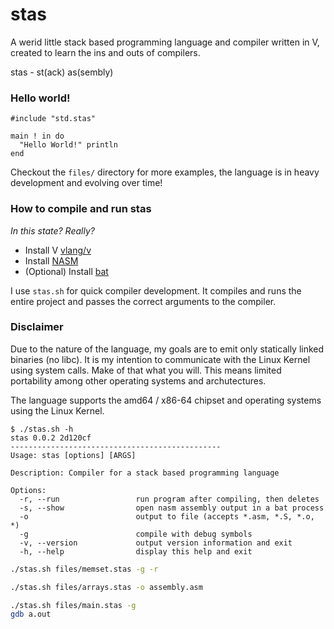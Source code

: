 # stas
A werid little stack based programming language and compiler written in V, created to learn the ins and outs of compilers.

stas - st(ack) as(sembly)

### Hello world!

```
#include "std.stas"

main ! in do
  "Hello World!" println
end
```

Checkout the `files/` directory for more examples, the language is in heavy development and evolving over time!

### How to compile and run stas
*In this state? Really?*

- Install V [vlang/v](https://github.com/vlang/v)
- Install [NASM](https://nasm.us/)
- (Optional) Install [bat](https://github.com/sharkdp/bat)

I use `stas.sh` for quick compiler development. It compiles and runs the entire project and passes the correct arguments to the compiler.

### Disclaimer

Due to the nature of the language, my goals are to emit only statically linked binaries (no libc). It is my intention to communicate with the Linux Kernel using system calls. Make of that what you will. This means limited portability among other operating systems and archutectures.

The language supports the amd64 / x86-64 chipset and operating systems using the Linux Kernel.

```
$ ./stas.sh -h                                     
stas 0.0.2 2d120cf
-----------------------------------------------
Usage: stas [options] [ARGS]

Description: Compiler for a stack based programming language

Options:
  -r, --run                 run program after compiling, then deletes
  -s, --show                open nasm assembly output in a bat process
  -o                        output to file (accepts *.asm, *.S, *.o, *)
  -g                        compile with debug symbols
  -v, --version             output version information and exit
  -h, --help                display this help and exit
```

```sh
./stas.sh files/memset.stas -g -r
```
```sh
./stas.sh files/arrays.stas -o assembly.asm
```
```sh
./stas.sh files/main.stas -g
gdb a.out
```
